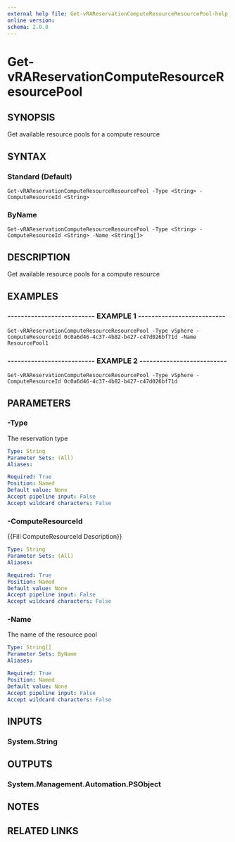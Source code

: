 ```yaml
---
external help file: Get-vRAReservationComputeResourceResourcePool-help.xml
online version: 
schema: 2.0.0
---
```


# Get-vRAReservationComputeResourceResourcePool

## SYNOPSIS
Get available resource pools for a compute resource

## SYNTAX

### Standard (Default)
```
Get-vRAReservationComputeResourceResourcePool -Type <String> -ComputeResourceId <String>
```

### ByName
```
Get-vRAReservationComputeResourceResourcePool -Type <String> -ComputeResourceId <String> -Name <String[]>
```

## DESCRIPTION
Get available resource pools for a compute resource

## EXAMPLES

### -------------------------- EXAMPLE 1 --------------------------
```
Get-vRAReservationComputeResourceResourcePool -Type vSphere -ComputeResourceId 0c0a6d46-4c37-4b82-b427-c47d026bf71d -Name ResourcePool1
```

### -------------------------- EXAMPLE 2 --------------------------
```
Get-vRAReservationComputeResourceResourcePool -Type vSphere -ComputeResourceId 0c0a6d46-4c37-4b82-b427-c47d026bf71d
```

## PARAMETERS

### -Type
The reservation type

```yaml
Type: String
Parameter Sets: (All)
Aliases: 

Required: True
Position: Named
Default value: None
Accept pipeline input: False
Accept wildcard characters: False
```

### -ComputeResourceId
{{Fill ComputeResourceId Description}}

```yaml
Type: String
Parameter Sets: (All)
Aliases: 

Required: True
Position: Named
Default value: None
Accept pipeline input: False
Accept wildcard characters: False
```

### -Name
The name of the resource pool

```yaml
Type: String[]
Parameter Sets: ByName
Aliases: 

Required: True
Position: Named
Default value: None
Accept pipeline input: False
Accept wildcard characters: False
```

## INPUTS

### System.String

## OUTPUTS

### System.Management.Automation.PSObject

## NOTES

## RELATED LINKS

